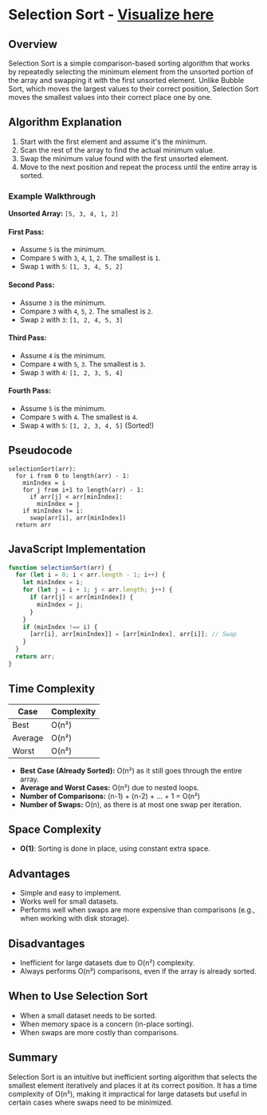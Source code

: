# Selection Sort - [Visualize here](https://visualgo.net/en/sorting?slide=1)

## Overview

Selection Sort is a simple comparison-based sorting algorithm that works by repeatedly selecting the minimum element from the unsorted portion of the array and swapping it with the first unsorted element. Unlike Bubble Sort, which moves the largest values to their correct position, Selection Sort moves the smallest values into their correct place one by one.

## Algorithm Explanation

1. Start with the first element and assume it's the minimum.
2. Scan the rest of the array to find the actual minimum value.
3. Swap the minimum value found with the first unsorted element.
4. Move to the next position and repeat the process until the entire array is sorted.

### Example Walkthrough

**Unsorted Array:** `[5, 3, 4, 1, 2]`

#### First Pass:

- Assume `5` is the minimum.
- Compare `5` with `3`, `4`, `1`, `2`. The smallest is `1`.
- Swap `1` with `5`: `[1, 3, 4, 5, 2]`

#### Second Pass:

- Assume `3` is the minimum.
- Compare `3` with `4`, `5`, `2`. The smallest is `2`.
- Swap `2` with `3`: `[1, 2, 4, 5, 3]`

#### Third Pass:

- Assume `4` is the minimum.
- Compare `4` with `5`, `3`. The smallest is `3`.
- Swap `3` with `4`: `[1, 2, 3, 5, 4]`

#### Fourth Pass:

- Assume `5` is the minimum.
- Compare `5` with `4`. The smallest is `4`.
- Swap `4` with `5`: `[1, 2, 3, 4, 5]` (Sorted!)

## Pseudocode

```plaintext
selectionSort(arr):
  for i from 0 to length(arr) - 1:
    minIndex = i
    for j from i+1 to length(arr) - 1:
      if arr[j] < arr[minIndex]:
        minIndex = j
    if minIndex != i:
      swap(arr[i], arr[minIndex])
  return arr
```

## JavaScript Implementation

```javascript
function selectionSort(arr) {
  for (let i = 0; i < arr.length - 1; i++) {
    let minIndex = i;
    for (let j = i + 1; j < arr.length; j++) {
      if (arr[j] < arr[minIndex]) {
        minIndex = j;
      }
    }
    if (minIndex !== i) {
      [arr[i], arr[minIndex]] = [arr[minIndex], arr[i]]; // Swap
    }
  }
  return arr;
}
```

## Time Complexity

| Case    | Complexity |
| ------- | ---------- |
| Best    | O(n²)      |
| Average | O(n²)      |
| Worst   | O(n²)      |

- **Best Case (Already Sorted):** O(n²) as it still goes through the entire array.
- **Average and Worst Cases:** O(n²) due to nested loops.
- **Number of Comparisons:** (n-1) + (n-2) + ... + 1 = O(n²)
- **Number of Swaps:** O(n), as there is at most one swap per iteration.

## Space Complexity

- **O(1)**: Sorting is done in place, using constant extra space.

## Advantages

- Simple and easy to implement.
- Works well for small datasets.
- Performs well when swaps are more expensive than comparisons (e.g., when working with disk storage).

## Disadvantages

- Inefficient for large datasets due to O(n²) complexity.
- Always performs O(n²) comparisons, even if the array is already sorted.

## When to Use Selection Sort

- When a small dataset needs to be sorted.
- When memory space is a concern (in-place sorting).
- When swaps are more costly than comparisons.

## Summary

Selection Sort is an intuitive but inefficient sorting algorithm that selects the smallest element iteratively and places it at its correct position. It has a time complexity of O(n²), making it impractical for large datasets but useful in certain cases where swaps need to be minimized.
